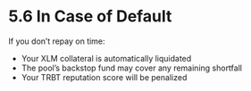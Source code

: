 # 5.6 In Case of Default

If you don’t repay on time:
- Your XLM collateral is automatically liquidated
- The pool’s backstop fund may cover any remaining shortfall
- Your TRBT reputation score will be penalized